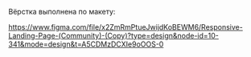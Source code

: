 Вёрстка выполнена по макету:

https://www.figma.com/file/x2ZmRmPtueJwijdKoBEWM6/Responsive-Landing-Page-(Community)-(Copy)?type=design&node-id=10-341&mode=design&t=A5CDMzDCXIe9oOOS-0
